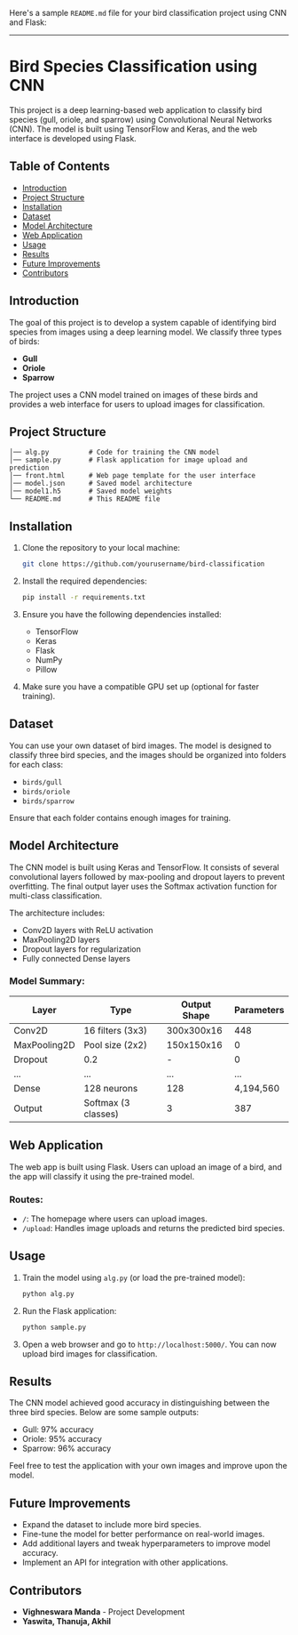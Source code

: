 Here's a sample `README.md` file for your bird classification project using CNN and Flask:

---

# Bird Species Classification using CNN

This project is a deep learning-based web application to classify bird species (gull, oriole, and sparrow) using Convolutional Neural Networks (CNN). The model is built using TensorFlow and Keras, and the web interface is developed using Flask.

## Table of Contents
- [Introduction](#introduction)
- [Project Structure](#project-structure)
- [Installation](#installation)
- [Dataset](#dataset)
- [Model Architecture](#model-architecture)
- [Web Application](#web-application)
- [Usage](#usage)
- [Results](#results)
- [Future Improvements](#future-improvements)
- [Contributors](#contributors)

## Introduction

The goal of this project is to develop a system capable of identifying bird species from images using a deep learning model. We classify three types of birds:
- **Gull**
- **Oriole**
- **Sparrow**

The project uses a CNN model trained on images of these birds and provides a web interface for users to upload images for classification.

## Project Structure

```
│── alg.py          # Code for training the CNN model
│── sample.py       # Flask application for image upload and prediction
│── front.html      # Web page template for the user interface
│── model.json      # Saved model architecture
│── model1.h5       # Saved model weights
└── README.md       # This README file
```

## Installation

1. Clone the repository to your local machine:

   ```bash
   git clone https://github.com/yourusername/bird-classification
   ```

2. Install the required dependencies:

   ```bash
   pip install -r requirements.txt
   ```

3. Ensure you have the following dependencies installed:
   - TensorFlow
   - Keras
   - Flask
   - NumPy
   - Pillow

4. Make sure you have a compatible GPU set up (optional for faster training).

## Dataset

You can use your own dataset of bird images. The model is designed to classify three bird species, and the images should be organized into folders for each class:
- `birds/gull`
- `birds/oriole`
- `birds/sparrow`

Ensure that each folder contains enough images for training.

## Model Architecture

The CNN model is built using Keras and TensorFlow. It consists of several convolutional layers followed by max-pooling and dropout layers to prevent overfitting. The final output layer uses the Softmax activation function for multi-class classification.

The architecture includes:
- Conv2D layers with ReLU activation
- MaxPooling2D layers
- Dropout layers for regularization
- Fully connected Dense layers

### Model Summary:

| Layer | Type | Output Shape | Parameters |
|-------|------|--------------|------------|
| Conv2D | 16 filters (3x3) | 300x300x16 | 448 |
| MaxPooling2D | Pool size (2x2) | 150x150x16 | 0 |
| Dropout | 0.2 | - | 0 |
| ... | ... | ... | ... |
| Dense | 128 neurons | 128 | 4,194,560 |
| Output | Softmax (3 classes) | 3 | 387 |

## Web Application

The web app is built using Flask. Users can upload an image of a bird, and the app will classify it using the pre-trained model.

### Routes:
- `/`: The homepage where users can upload images.
- `/upload`: Handles image uploads and returns the predicted bird species.

## Usage

1. Train the model using `alg.py` (or load the pre-trained model):
   ```bash
   python alg.py
   ```

2. Run the Flask application:
   ```bash
   python sample.py
   ```

3. Open a web browser and go to `http://localhost:5000/`. You can now upload bird images for classification.

## Results

The CNN model achieved good accuracy in distinguishing between the three bird species. Below are some sample outputs:

- Gull: 97% accuracy
- Oriole: 95% accuracy
- Sparrow: 96% accuracy

Feel free to test the application with your own images and improve upon the model.

## Future Improvements

- Expand the dataset to include more bird species.
- Fine-tune the model for better performance on real-world images.
- Add additional layers and tweak hyperparameters to improve model accuracy.
- Implement an API for integration with other applications.

## Contributors

- **Vighneswara Manda** - Project Development
- **Yaswita, Thanuja, Akhil**

